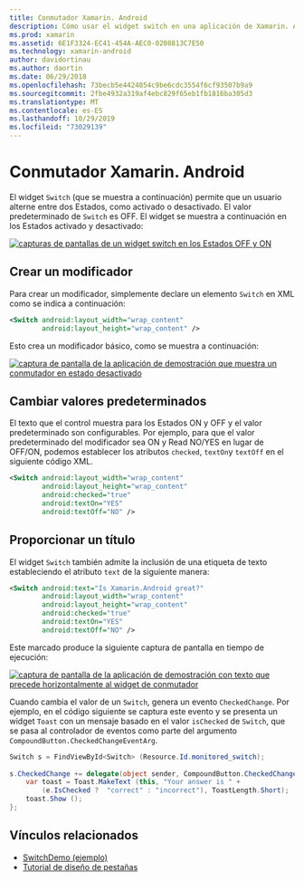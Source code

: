 ```yaml
---
title: Conmutador Xamarin. Android
description: Cómo usar el widget switch en una aplicación de Xamarin. Android
ms.prod: xamarin
ms.assetid: 6E1F3324-EC41-454A-AEC0-0208813C7E50
ms.technology: xamarin-android
author: davidortinau
ms.author: daortin
ms.date: 06/29/2018
ms.openlocfilehash: 73becb5e4424854c9be6cdc3554f6cf93507b9a9
ms.sourcegitcommit: 2fbe4932a319af4ebc829f65eb1fb1816ba305d3
ms.translationtype: MT
ms.contentlocale: es-ES
ms.lasthandoff: 10/29/2019
ms.locfileid: "73029139"
---
```

# <a name="xamarinandroid-switch"></a>Conmutador Xamarin. Android

El widget `Switch` (que se muestra a continuación) permite que un usuario alterne entre dos Estados, como activado o desactivado. El valor predeterminado de `Switch` es OFF. El widget se muestra a continuación en los Estados activado y desactivado:

[![capturas de pantallas de un widget switch en los Estados OFF y ON](switch-images/16-switch-onoff.png)](switch-images/16-switch-onoff.png#lightbox)

## <a name="creating-a-switch"></a>Crear un modificador

Para crear un modificador, simplemente declare un elemento `Switch` en XML como se indica a continuación:

```xml
<Switch android:layout_width="wrap_content"
        android:layout_height="wrap_content" />
```

Esto crea un modificador básico, como se muestra a continuación:

[![captura de pantalla de la aplicación de demostración que muestra un conmutador en estado desactivado](switch-images/07-switch.png)](switch-images/07-switch.png#lightbox)

## <a name="changing-default-values"></a>Cambiar valores predeterminados

El texto que el control muestra para los Estados ON y OFF y el valor predeterminado son configurables. Por ejemplo, para que el valor predeterminado del modificador sea ON y Read NO/YES en lugar de OFF/ON, podemos establecer los atributos `checked`, `textOn`y `textOff` en el siguiente código XML.

```xml
<Switch android:layout_width="wrap_content"
        android:layout_height="wrap_content"
        android:checked="true"
        android:textOn="YES"
        android:textOff="NO" />
```

## <a name="providing-a-title"></a>Proporcionar un título

El widget `Switch` también admite la inclusión de una etiqueta de texto estableciendo el atributo `text` de la siguiente manera:

```xml
<Switch android:text="Is Xamarin.Android great?"
        android:layout_width="wrap_content"
        android:layout_height="wrap_content"
        android:checked="true"
        android:textOn="YES"
        android:textOff="NO" />
```

Este marcado produce la siguiente captura de pantalla en tiempo de ejecución:

[![captura de pantalla de la aplicación de demostración con texto que precede horizontalmente al widget de conmutador](switch-images/08-switch.png)](switch-images/08-switch.png#lightbox)

Cuando cambia el valor de un `Switch`, genera un evento `CheckedChange`.
Por ejemplo, en el código siguiente se captura este evento y se presenta un widget `Toast` con un mensaje basado en el valor `isChecked` de `Switch`, que se pasa al controlador de eventos como parte del argumento `CompoundButton.CheckedChangeEventArg`.

```csharp
Switch s = FindViewById<Switch> (Resource.Id.monitored_switch);
           
s.CheckedChange += delegate(object sender, CompoundButton.CheckedChangeEventArgs e) {
    var toast = Toast.MakeText (this, "Your answer is " +
        (e.IsChecked ?  "correct" : "incorrect"), ToastLength.Short);
    toast.Show ();
};
```

## <a name="related-links"></a>Vínculos relacionados

- [SwitchDemo (ejemplo)](https://docs.microsoft.com/samples/xamarin/monodroid-samples/switchdemo)
- [Tutorial de diseño de pestañas](~/android/user-interface/layouts/tab-layout/index.md)
